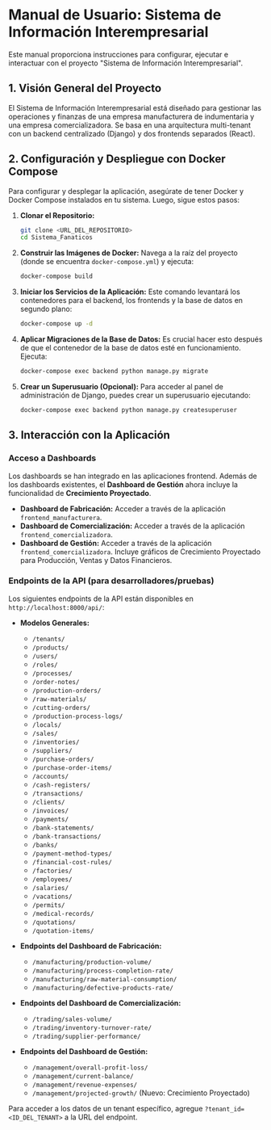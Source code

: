 # Manual de Usuario: Sistema de Información Interempresarial

Este manual proporciona instrucciones para configurar, ejecutar e interactuar con el proyecto "Sistema de Información Interempresarial".

## 1. Visión General del Proyecto

El Sistema de Información Interempresarial está diseñado para gestionar las operaciones y finanzas de una empresa manufacturera de indumentaria y una empresa comercializadora. Se basa en una arquitectura multi-tenant con un backend centralizado (Django) y dos frontends separados (React).

## 2. Configuración y Despliegue con Docker Compose

Para configurar y desplegar la aplicación, asegúrate de tener Docker y Docker Compose instalados en tu sistema. Luego, sigue estos pasos:

1.  **Clonar el Repositorio:**
    ```bash
    git clone <URL_DEL_REPOSITORIO>
    cd Sistema_Fanaticos
    ```

2.  **Construir las Imágenes de Docker:**
    Navega a la raíz del proyecto (donde se encuentra `docker-compose.yml`) y ejecuta:
    ```bash
    docker-compose build
    ```

3.  **Iniciar los Servicios de la Aplicación:**
    Este comando levantará los contenedores para el backend, los frontends y la base de datos en segundo plano:
    ```bash
    docker-compose up -d
    ```

4.  **Aplicar Migraciones de la Base de Datos:**
    Es crucial hacer esto después de que el contenedor de la base de datos esté en funcionamiento. Ejecuta:
    ```bash
    docker-compose exec backend python manage.py migrate
    ```

5.  **Crear un Superusuario (Opcional):**
    Para acceder al panel de administración de Django, puedes crear un superusuario ejecutando:
    ```bash
    docker-compose exec backend python manage.py createsuperuser
    ```

## 3. Interacción con la Aplicación

### Acceso a Dashboards

Los dashboards se han integrado en las aplicaciones frontend. Además de los dashboards existentes, el **Dashboard de Gestión** ahora incluye la funcionalidad de **Crecimiento Proyectado**.

*   **Dashboard de Fabricación:** Acceder a través de la aplicación `frontend_manufacturera`.
*   **Dashboard de Comercialización:** Acceder a través de la aplicación `frontend_comercializadora`.
*   **Dashboard de Gestión:** Acceder a través de la aplicación `frontend_comercializadora`. Incluye gráficos de Crecimiento Proyectado para Producción, Ventas y Datos Financieros.

### Endpoints de la API (para desarrolladores/pruebas)

Los siguientes endpoints de la API están disponibles en `http://localhost:8000/api/`:

*   **Modelos Generales:**
    *   `/tenants/`
    *   `/products/`
    *   `/users/`
    *   `/roles/`
    *   `/processes/`
    *   `/order-notes/`
    *   `/production-orders/`
    *   `/raw-materials/`
    *   `/cutting-orders/`
    *   `/production-process-logs/`
    *   `/locals/`
    *   `/sales/`
    *   `/inventories/`
    *   `/suppliers/`
    *   `/purchase-orders/`
    *   `/purchase-order-items/`
    *   `/accounts/`
    *   `/cash-registers/`
    *   `/transactions/`
    *   `/clients/`
    *   `/invoices/`
    *   `/payments/`
    *   `/bank-statements/`
    *   `/bank-transactions/`
    *   `/banks/`
    *   `/payment-method-types/`
    *   `/financial-cost-rules/`
    *   `/factories/`
    *   `/employees/`
    *   `/salaries/`
    *   `/vacations/`
    *   `/permits/`
    *   `/medical-records/`
    *   `/quotations/`
    *   `/quotation-items/`

*   **Endpoints del Dashboard de Fabricación:**
    *   `/manufacturing/production-volume/`
    *   `/manufacturing/process-completion-rate/`
    *   `/manufacturing/raw-material-consumption/`
    *   `/manufacturing/defective-products-rate/`

*   **Endpoints del Dashboard de Comercialización:**
    *   `/trading/sales-volume/`
    *   `/trading/inventory-turnover-rate/`
    *   `/trading/supplier-performance/`

*   **Endpoints del Dashboard de Gestión:**
    *   `/management/overall-profit-loss/`
    *   `/management/current-balance/`
    *   `/management/revenue-expenses/`
    *   `/management/projected-growth/` (Nuevo: Crecimiento Proyectado)

Para acceder a los datos de un tenant específico, agregue `?tenant_id=<ID_DEL_TENANT>` a la URL del endpoint.
